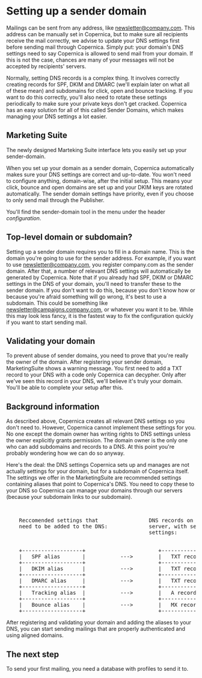 # Setting up a sender domain

Mailings can be sent from any address, like newsletter@company.com. This address can be
manually set in Copernica, but to make sure all recipients receive the mail correctly, we advise to
update your DNS settings first before sending mail through Copernica. Simply put: your domain's
DNS settings need to say Copernica is allowed to send mail from your domain. If this is not the
case, chances are many of your messages will not be accepted by recipients' servers.

Normally, setting DNS records is a complex thing. It involves correctly creating records for SPF,
DKIM and DMARC (we'll explain later on what all of these mean) and subdomains for click, open
and bounce tracking. If you want to do this correctly, you'll also need to rotate these settings
periodically to make sure your private keys don't get cracked.
Copernica has an easy solution for all of this called Sender Domains, which makes managing your
DNS settings a lot easier.

## Marketing Suite
The newly designed Marteking Suite interface lets you easily set up your sender-domain.

When you set up your domain as a sender domain, Copernica automatically makes sure your DNS
settings are correct and up-to-date. You won't need to configure anything, domain-wise, after the
initial setup. This means your click, bounce and open domains are set up and your DKIM keys are
rotated automatically. The sender domain settings have priority, even if you choose to only 
send mail through the Publisher.

You'll find the sender-domain tool in the menu under the header *configuration*.

## Top-level domain or subdomain?
Setting up a sender domain requires you to fill in a domain name. This is the domain you're going
to use for the sender address. For example, if you want to use newsletter@company.com, you
register company.com as the sender domain. After that, a number of relevant DNS settings will
automatically be generated by Copernica.
Note that if you already had SPF, DKIM or DMARC settings in the DNS of your domain, you'll
need to transfer these to the sender domain. If you don't want to do this, because you don't know
how or because you're afraid something will go wrong, it's best to use a subdomain. This could be
something like newsletter@campaigns.company.com, or whatever you want it to be. While this
may look less fancy, it is the fastest way to fix the configuration quickly if you want to start
sending mail.

## Validating your domain
To prevent abuse of sender domains, you need to prove that you're really the owner of the domain.
After registering your sender domain, MarketingSuite shows a warning message. You first need to
add a TXT record to your DNS with a code only Copernica can decypher. Only after we've seen
this record in your DNS, we'll believe it's truly your domain. You'll be able to complete your setup
after this.

## Background information
As described above, Copernica creates all relevant DNS settings so you don't need to. However,
Copernica cannot implement these settings for you. No one except the domain owner has writing
rights to DNS settings unless the owner explicitly grants permission. The domain owner is the only
one who can add subdomains and records to a DNS. At this point you're probably wondering how
we can do so anyway.

Here's the deal: the DNS settings Copernica sets up and manages are not actually settings for your
domain, but for a subdomain of Copernica itself. The settings we offer in the MarketingSuite are
recommended settings containing aliases that point to Copernica's DNS. You need to copy these to
your DNS so Copernica can manage your domains through our servers (because your subdomain
links to our subdomain).

<pre>


    Reccomended settings that                DNS records on Copernica's
    need to be added to the DNS:             server, with sender domain
                                             settings:


    +-------------------+                       +-------------------+
    |   SPF alias       |           --->        |   TXT record      |
    +-------------------+                       +-------------------+
    |   DKIM alias      |           --->        |   TXT record      |
    +-------------------+                       +-------------------+
    |   DMARC alias     |           --->        |   TXT record      |
    +-------------------+                       +-------------------+
    |   Tracking alias  |           --->        |   A record(s)     |
    +-------------------+                       +-------------------+
    |   Bounce alias    |           --->        |   MX record(s)    |
    +-------------------+                       +-------------------+
</pre>

After registering and validating your domain and adding the aliases to your DNS, you can start
sending mailings that are properly authenticated and using aligned domains.

## The next step
To send your first mailing, you need a database with profiles to send it to.
